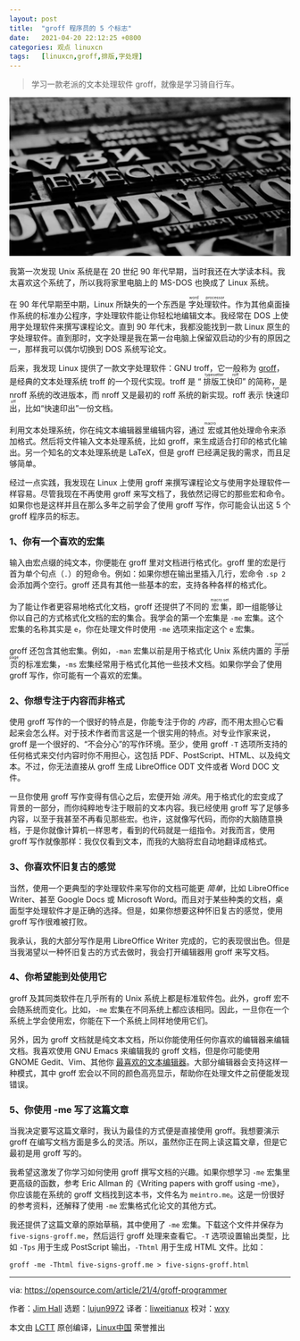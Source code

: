 ```yaml
---
layout: post
title:	"groff 程序员的 5 个标志"
date:	2021-04-20 22:12:25 +0800 
categories:	观点 linuxcn 
tags:	[linuxcn,groff,排版,字处理]
---
```




> 
> 学习一款老派的文本处理软件 groff，就像是学习骑自行车。
> 
> 
> 


![](/Asserts/Images/album/202104/20/221218y34lew4gewqw2xg2.jpg "Typewriter in the grass")


我第一次发现 Unix 系统是在 20 世纪 90 年代早期，当时我还在大学读本科。我太喜欢这个系统了，所以我将家里电脑上的 MS-DOS 也换成了 Linux 系统。


在 90 年代早期至中期，Linux 所缺失的一个东西是<ruby> 字处理软件 <rt>  word processor </rt></ruby>。作为其他桌面操作系统的标准办公程序，字处理软件能让你轻松地编辑文本。我经常在 DOS 上使用字处理软件来撰写课程论文。直到 90 年代末，我都没能找到一款 Linux 原生的字处理软件。直到那时，文字处理是我在第一台电脑上保留双启动的少有的原因之一，那样我可以偶尔切换到 DOS 系统写论文。


后来，我发现 Linux 提供了一款文字处理软件：GNU troff，它一般称为 [groff](https://en.wikipedia.org/wiki/Groff_(software))，是经典的文本处理系统 troff 的一个现代实现。troff 是 “<ruby> 排版工快印 <rt>  typesetter roff </rt></ruby>” 的简称，是 nroff 系统的改进版本，而 nroff 又是最初的 roff 系统的新实现。roff 表示<ruby> 快速印出 <rt>  run off </rt></ruby>，比如“快速印出”一份文档。


利用文本处理系统，你在纯文本编辑器里编辑内容，通过<ruby> 宏 <rt>  macro </rt></ruby>或其他处理命令来添加格式。然后将文件输入文本处理系统，比如 groff，来生成适合打印的格式化输出。另一个知名的文本处理系统是 LaTeX，但是 groff 已经满足我的需求，而且足够简单。


经过一点实践，我发现在 Linux 上使用 groff 来撰写课程论文与使用字处理软件一样容易。尽管我现在不再使用 groff 来写文档了，我依然记得它的那些宏和命令。如果你也是这样并且在那么多年之前学会了使用 groff 写作，你可能会认出这 5 个 groff 程序员的标志。


### 1、你有一个喜欢的宏集


输入由宏点缀的纯文本，你便能在 groff 里对文档进行格式化。groff 里的宏是行首为单个句点（`.`）的短命令。例如：如果你想在输出里插入几行，宏命令 `.sp 2` 会添加两个空行。groff 还具有其他一些基本的宏，支持各种各样的格式化。


为了能让作者更容易地格式化文档，groff 还提供了不同的 <ruby> 宏集 <rt>  macro set </rt></ruby>，即一组能够让你以自己的方式格式化文档的宏的集合。我学会的第一个宏集是 `-me` 宏集。这个宏集的名称其实是 `e`，你在处理文件时使用 `-me` 选项来指定这个 `e` 宏集。


groff 还包含其他宏集。例如，`-man` 宏集以前是用于格式化 Unix 系统内置的 <ruby> 手册页 <rt>  manual page </rt></ruby> 的标准宏集，`-ms` 宏集经常用于格式化其他一些技术文档。如果你学会了使用 groff 写作，你可能有一个喜欢的宏集。


### 2、你想专注于内容而非格式


使用 groff 写作的一个很好的特点是，你能专注于你的 *内容*，而不用太担心它看起来会怎么样。对于技术作者而言这是一个很实用的特点。对专业作家来说，groff 是一个很好的、“不会分心”的写作环境。至少，使用 groff `-T` 选项所支持的任何格式来交付内容时你不用担心，这包括 PDF、PostScript、HTML、以及纯文本。不过，你无法直接从 groff 生成 LibreOffice ODT 文件或者 Word DOC 文件。


一旦你使用 groff 写作变得有信心之后，宏便开始 *消失*。用于格式化的宏变成了背景的一部分，而你纯粹地专注于眼前的文本内容。我已经使用 groff 写了足够多内容，以至于我甚至不再看见那些宏。也许，这就像写代码，而你的大脑随意换档，于是你就像计算机一样思考，看到的代码就是一组指令。对我而言，使用 groff 写作就像那样：我仅仅看到文本，而我的大脑将宏自动地翻译成格式。


### 3、你喜欢怀旧复古的感觉


当然，使用一个更典型的字处理软件来写你的文档可能更 *简单*，比如 LibreOffice Writer、甚至 Google Docs 或 Microsoft Word。而且对于某些种类的文档，桌面型字处理软件才是正确的选择。但是，如果你想要这种怀旧复古的感觉，使用 groff 写作很难被打败。


我承认，我的大部分写作是用 LibreOffice Writer 完成的，它的表现很出色。但是当我渴望以一种怀旧复古的方式去做时，我会打开编辑器用 groff 来写文档。


### 4、你希望能到处使用它


groff 及其同类软件在几乎所有的 Unix 系统上都是标准软件包。此外，groff 宏不会随系统而变化。比如，`-me` 宏集在不同系统上都应该相同。因此，一旦你在一个系统上学会使用宏，你能在下一个系统上同样地使用它们。


另外，因为 groff 文档就是纯文本文档，所以你能使用任何你喜欢的编辑器来编辑文档。我喜欢使用 GNU Emacs 来编辑我的 groff 文档，但是你可能使用 GNOME Gedit、Vim、其他你 [最喜欢的文本编辑器](https://opensource.com/article/21/2/open-source-text-editors)。大部分编辑器会支持这样一种模式，其中 groff 宏会以不同的颜色高亮显示，帮助你在处理文件之前便能发现错误。


### 5、你使用 -me 写了这篇文章


当我决定要写这篇文章时，我认为最佳的方式便是直接使用 groff。我想要演示 groff 在编写文档方面是多么的灵活。所以，虽然你正在网上读这篇文章，但是它最初是用 groff 写的。


我希望这激发了你学习如何使用 groff 撰写文档的兴趣。如果你想学习 `-me` 宏集里更高级的函数，参考 Eric Allman 的《Writing papers with groff using -me》，你应该能在系统的 groff 文档找到这本书，文件名为 `meintro.me`。这是一份很好的参考资料，还解释了使用 `-me` 宏集格式化论文的其他方式。


我还提供了这篇文章的原始草稿，其中使用了 `-me` 宏集。下载这个文件并保存为 `five-signs-groff.me`，然后运行 groff 处理来查看它。`-T` 选项设置输出类型，比如 `-Tps` 用于生成 PostScript 输出，`-Thtml` 用于生成 HTML 文件。比如：



```
groff -me -Thtml five-signs-groff.me > five-signs-groff.html

```



---


via: <https://opensource.com/article/21/4/groff-programmer>


作者：[Jim Hall](https://opensource.com/users/jim-hall) 选题：[lujun9972](https://github.com/lujun9972) 译者：[liweitianux](https://github.com/liweitianux) 校对：[wxy](https://github.com/wxy)


本文由 [LCTT](https://github.com/LCTT/TranslateProject) 原创编译，[Linux中国](https://linux.cn/) 荣誉推出
